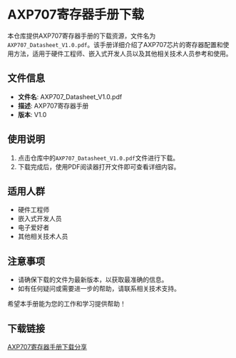 # AXP707寄存器手册下载

本仓库提供AXP707寄存器手册的下载资源，文件名为`AXP707_Datasheet_V1.0.pdf`。该手册详细介绍了AXP707芯片的寄存器配置和使用方法，适用于硬件工程师、嵌入式开发人员以及其他相关技术人员参考和使用。

## 文件信息

- **文件名**: AXP707_Datasheet_V1.0.pdf
- **描述**: AXP707寄存器手册
- **版本**: V1.0

## 使用说明

1. 点击仓库中的`AXP707_Datasheet_V1.0.pdf`文件进行下载。
2. 下载完成后，使用PDF阅读器打开文件即可查看详细内容。

## 适用人群

- 硬件工程师
- 嵌入式开发人员
- 电子爱好者
- 其他相关技术人员

## 注意事项

- 请确保下载的文件为最新版本，以获取最准确的信息。
- 如有任何疑问或需要进一步的帮助，请联系相关技术支持。

希望本手册能为您的工作和学习提供帮助！

## 下载链接

[AXP707寄存器手册下载分享](https://pan.quark.cn/s/de7af2a4ade7)